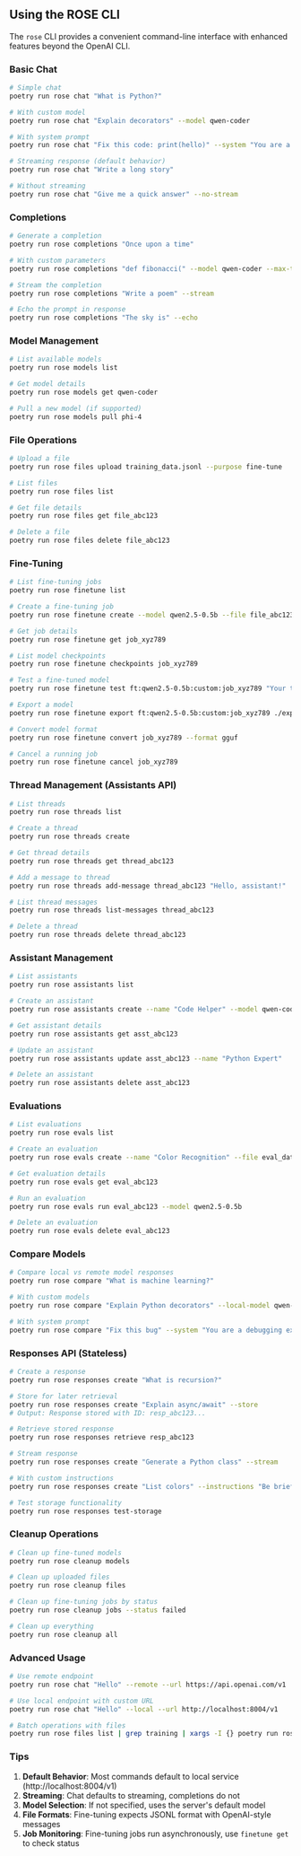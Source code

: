 ## Using the ROSE CLI

The `rose` CLI provides a convenient command-line interface with enhanced features beyond the OpenAI CLI.

### Basic Chat

```bash
# Simple chat
poetry run rose chat "What is Python?"

# With custom model
poetry run rose chat "Explain decorators" --model qwen-coder

# With system prompt
poetry run rose chat "Fix this code: print(hello)" --system "You are a Python expert"

# Streaming response (default behavior)
poetry run rose chat "Write a long story"

# Without streaming
poetry run rose chat "Give me a quick answer" --no-stream
```

### Completions

```bash
# Generate a completion
poetry run rose completions "Once upon a time"

# With custom parameters
poetry run rose completions "def fibonacci(" --model qwen-coder --max-tokens 200

# Stream the completion
poetry run rose completions "Write a poem" --stream

# Echo the prompt in response
poetry run rose completions "The sky is" --echo
```

### Model Management

```bash
# List available models
poetry run rose models list

# Get model details
poetry run rose models get qwen-coder

# Pull a new model (if supported)
poetry run rose models pull phi-4
```

### File Operations

```bash
# Upload a file
poetry run rose files upload training_data.jsonl --purpose fine-tune

# List files
poetry run rose files list

# Get file details
poetry run rose files get file_abc123

# Delete a file
poetry run rose files delete file_abc123
```

### Fine-Tuning

```bash
# List fine-tuning jobs
poetry run rose finetune list

# Create a fine-tuning job
poetry run rose finetune create --model qwen2.5-0.5b --file file_abc123 --suffix custom

# Get job details
poetry run rose finetune get job_xyz789

# List model checkpoints
poetry run rose finetune checkpoints job_xyz789

# Test a fine-tuned model
poetry run rose finetune test ft:qwen2.5-0.5b:custom:job_xyz789 "Your test prompt"

# Export a model
poetry run rose finetune export ft:qwen2.5-0.5b:custom:job_xyz789 ./exported_model

# Convert model format
poetry run rose finetune convert job_xyz789 --format gguf

# Cancel a running job
poetry run rose finetune cancel job_xyz789
```

### Thread Management (Assistants API)

```bash
# List threads
poetry run rose threads list

# Create a thread
poetry run rose threads create

# Get thread details
poetry run rose threads get thread_abc123

# Add a message to thread
poetry run rose threads add-message thread_abc123 "Hello, assistant!"

# List thread messages
poetry run rose threads list-messages thread_abc123

# Delete a thread
poetry run rose threads delete thread_abc123
```

### Assistant Management

```bash
# List assistants
poetry run rose assistants list

# Create an assistant
poetry run rose assistants create --name "Code Helper" --model qwen-coder

# Get assistant details
poetry run rose assistants get asst_abc123

# Update an assistant
poetry run rose assistants update asst_abc123 --name "Python Expert"

# Delete an assistant
poetry run rose assistants delete asst_abc123
```

### Evaluations

```bash
# List evaluations
poetry run rose evals list

# Create an evaluation
poetry run rose evals create --name "Color Recognition" --file eval_data.jsonl

# Get evaluation details
poetry run rose evals get eval_abc123

# Run an evaluation
poetry run rose evals run eval_abc123 --model qwen2.5-0.5b

# Delete an evaluation
poetry run rose evals delete eval_abc123
```

### Compare Models

```bash
# Compare local vs remote model responses
poetry run rose compare "What is machine learning?"

# With custom models
poetry run rose compare "Explain Python decorators" --local-model qwen-coder --remote-model gpt-4o

# With system prompt
poetry run rose compare "Fix this bug" --system "You are a debugging expert"
```

### Responses API (Stateless)

```bash
# Create a response
poetry run rose responses create "What is recursion?"

# Store for later retrieval
poetry run rose responses create "Explain async/await" --store
# Output: Response stored with ID: resp_abc123...

# Retrieve stored response
poetry run rose responses retrieve resp_abc123

# Stream response
poetry run rose responses create "Generate a Python class" --stream

# With custom instructions
poetry run rose responses create "List colors" --instructions "Be brief, max 3 items"

# Test storage functionality
poetry run rose responses test-storage
```

### Cleanup Operations

```bash
# Clean up fine-tuned models
poetry run rose cleanup models

# Clean up uploaded files
poetry run rose cleanup files

# Clean up fine-tuning jobs by status
poetry run rose cleanup jobs --status failed

# Clean up everything
poetry run rose cleanup all
```

### Advanced Usage

```bash
# Use remote endpoint
poetry run rose chat "Hello" --remote --url https://api.openai.com/v1

# Use local endpoint with custom URL
poetry run rose chat "Hello" --local --url http://localhost:8004/v1

# Batch operations with files
poetry run rose files list | grep training | xargs -I {} poetry run rose files delete {}
```

### Tips

1. **Default Behavior**: Most commands default to local service (http://localhost:8004/v1)
2. **Streaming**: Chat defaults to streaming, completions do not
3. **Model Selection**: If not specified, uses the server's default model
4. **File Formats**: Fine-tuning expects JSONL format with OpenAI-style messages
5. **Job Monitoring**: Fine-tuning jobs run asynchronously, use `finetune get` to check status
